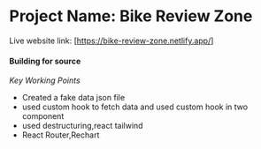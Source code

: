 # Project Name: Bike Review Zone 
Live website link: [https://bike-review-zone.netlify.app/]

#### Building for source
_Key Working Points_
- Created a fake data json file
- used custom hook to fetch data and used custom hook in two component
- used destructuring,react tailwind
- React Router,Rechart